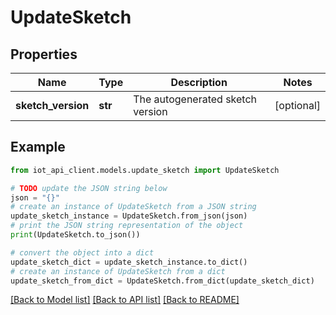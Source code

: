 # UpdateSketch


## Properties

Name | Type | Description | Notes
------------ | ------------- | ------------- | -------------
**sketch_version** | **str** | The autogenerated sketch version | [optional] 

## Example

```python
from iot_api_client.models.update_sketch import UpdateSketch

# TODO update the JSON string below
json = "{}"
# create an instance of UpdateSketch from a JSON string
update_sketch_instance = UpdateSketch.from_json(json)
# print the JSON string representation of the object
print(UpdateSketch.to_json())

# convert the object into a dict
update_sketch_dict = update_sketch_instance.to_dict()
# create an instance of UpdateSketch from a dict
update_sketch_from_dict = UpdateSketch.from_dict(update_sketch_dict)
```
[[Back to Model list]](../README.md#documentation-for-models) [[Back to API list]](../README.md#documentation-for-api-endpoints) [[Back to README]](../README.md)


